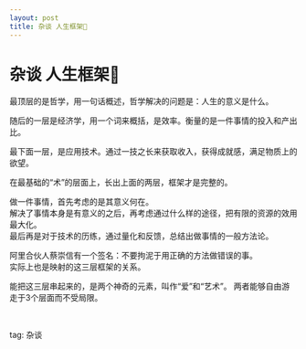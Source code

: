 ```yaml
---
layout: post
title: 杂谈 人生框架
---
```


# 杂谈 人生框架

最顶层的是哲学，用一句话概述，哲学解决的问题是：人生的意义是什么。

随后的一层是经济学，用一个词来概括，是效率。衡量的是一件事情的投入和产出比。

最下面一层，是应用技术。通过一技之长来获取收入，获得成就感，满足物质上的欲望。

在最基础的“术”的层面上，长出上面的两层，框架才是完整的。

做一件事情，首先考虑的是其意义何在。  
解决了事情本身是有意义的之后，再考虑通过什么样的途径，把有限的资源的效用最大化。  
最后再是对于技术的历练，通过量化和反馈，总结出做事情的一般方法论。

阿里合伙人蔡崇信有一个签名：不要拘泥于用正确的方法做错误的事。  
实际上也是映射的这三层框架的关系。

能把这三层串起来的，是两个神奇的元素，叫作“爱”和“艺术”。
两者能够自由游走于3个层面而不受局限。





<br>

tag: 杂谈

<br>

